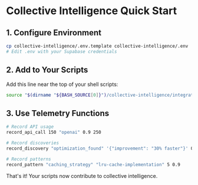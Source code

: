 # Collective Intelligence Quick Start

## 1. Configure Environment
```bash
cp collective-intelligence/.env.template collective-intelligence/.env
# Edit .env with your Supabase credentials
```

## 2. Add to Your Scripts
Add this line near the top of your shell scripts:
```bash
source "$(dirname "${BASH_SOURCE[0]}")/collective-intelligence/integrate.sh"
```

## 3. Use Telemetry Functions
```bash
# Record API usage
record_api_call 150 "openai" 0.9 250

# Record discoveries
record_discovery "optimization_found" '{"improvement": "30% faster"}' 0.8 0.7

# Record patterns
record_pattern "caching_strategy" "lru-cache-implementation" 5 0.9
```

That's it! Your scripts now contribute to collective intelligence.
